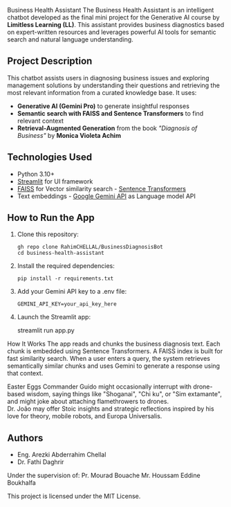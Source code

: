 Business Health Assistant The Business Health Assistant 
is an intelligent chatbot developed as the final mini project for the Generative AI course by **Limitless Learning (LL)**. 
This assistant provides business diagnostics based on expert-written resources and leverages powerful AI tools for semantic search and natural language understanding. 

## Project Description
This chatbot assists users in diagnosing business issues and exploring management solutions by understanding their questions and retrieving the most relevant information from a curated knowledge base. 
It uses: 

- **Generative AI (Gemini Pro)** to generate insightful responses
- **Semantic search with FAISS and Sentence Transformers** to find relevant context
- **Retrieval-Augmented Generation** from the book _"Diagnosis of Business"_ by **Monica Violeta Achim**
  
##  Technologies Used
- Python 3.10+
- [Streamlit](https://streamlit.io/) for UI framework
- [FAISS](https://github.com/facebookresearch/faiss) for Vector similarity search - [Sentence Transformers](https://www.sbert.net/)
- Text embeddings - [Google Gemini API](https://ai.google.dev) as Language model API

## How to Run the App
1. Clone this repository:
   
       gh repo clone RahimCHELLAL/BusinessDiagnosisBot
       cd business-health-assistant
  
3. Install the required dependencies:
   
       pip install -r requirements.txt
  
5. Add your Gemini API key to a .env file:
   
       GEMINI_API_KEY=your_api_key_here
   
7. Launch the Streamlit app:
   
     streamlit run app.py
   
How It Works The app reads and chunks the business diagnosis text. Each chunk is embedded using Sentence Transformers. 
A FAISS index is built for fast similarity search. When a user enters a query, the system retrieves semantically similar chunks and uses Gemini to generate a response using that context.  


Easter Eggs  Commander Guido might occasionally interrupt with drone-based wisdom, saying things like "Shoganai", "Chi ku", or "Sim extamante", and might joke about attaching flamethrowers to drones.  
Dr. João may offer Stoic insights and strategic reflections inspired by his love for theory, mobile robots, and Europa Universalis.

## Authors
- Eng. Arezki Abderrahim Chellal
- Dr. Fathi Daghrir


Under the supervision of: Pr. Mourad Bouache Mr. Houssam Eddine Boukhalfa 

This project is licensed under the MIT License.
